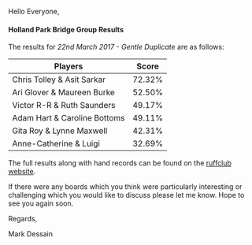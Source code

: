 
Hello Everyone,

#### Holland Park Bridge Group Results

The results for _22nd March 2017 - Gentle Duplicate_ are as follows:

|Players                         | Score  | 	
|--------------------------------|--------|
|Chris Tolley & Asit Sarkar|72.32%|
|Ari Glover & Maureen Burke|52.50%|
|Victor R-R & Ruth Saunders|49.17%|
|Adam Hart & Caroline Bottoms|49.11%|
|Gita Roy & Lynne Maxwell|42.31%|
|Anne-Catherine & Luigi|32.69%|

The full results along with hand records can be found on the [ruffclub website](http://www.bridgewebs.com/cgi-bin/bwoi/bw.cgi?pid=display_rank&event=20170322_1&club=ruffclub).

If there were any boards which you think were particularly interesting or challenging which you would like to discuss please let me know. Hope to see you again soon.

Regards,

Mark Dessain
